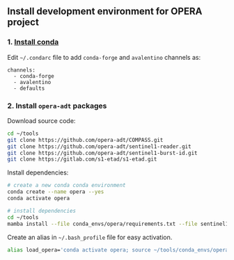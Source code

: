 ## Install development environment for OPERA project

### 1. [Install conda](../README.md#1-install-conda)

Edit `~/.condarc` file to add `conda-forge` and `avalentino` channels as:

```
channels:
  - conda-forge
  - avalentino
  - defaults
```

### 2. Install `opera-adt` packages

Download source code:

```bash
cd ~/tools
git clone https://github.com/opera-adt/COMPASS.git
git clone https://github.com/opera-adt/sentinel1-reader.git
git clone https://github.com/opera-adt/sentinel1-burst-id.git
git clone https://gitlab.com/s1-etad/s1-etad.git
```

Install dependencies:

```bash
# create a new conda conda environment
conda create --name opera --yes
conda activate opera

# install dependencies
cd ~/tools
mamba install --file conda_envs/opera/requirements.txt --file sentinel1-reader/requirements.txt --file sentinel1-burst-id/requirements.txt
```

Create an alias in `~/.bash_profile` file for easy activation.

```bash
alias load_opera='conda activate opera; source ~/tools/conda_envs/opera/config.rc'
```

